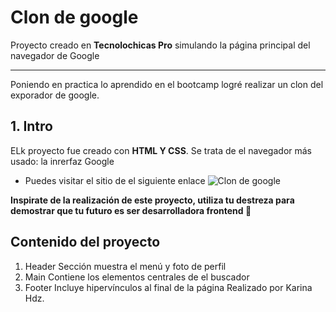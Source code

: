 # Clon de google 
Proyecto creado en **Tecnolochicas Pro** simulando la página principal del navegador de Google
******
Poniendo en practica lo aprendido en el bootcamp logré realizar un clon del exporador de google.
## 1. Intro
ELk proyecto fue creado con **HTML Y CSS**. Se trata de el navegador más usado: la inrerfaz Google
* Puedes visitar el sitio de el siguiente enlace 
![Clon de google](https://www.google.com/url?sa=i&url=https%3A%2F%2Fplatzi.com%2Fclases%2F1758-html-practico%2F24676-analisis-del-proyecto-google-clone%2F&psig=AOvVaw1E90b2g4BLtJL0PbAVlJOs&ust=1698388666082000&source=images&cd=vfe&opi=89978449&ved=0CBEQjRxqFwoTCNCV3YONk4IDFQAAAAAdAAAAABAE)

**Inspirate de la realización de este proyecto, utiliza tu destreza para demostrar que tu futuro es ser desarrolladora frontend 💪**

## Contenido del proyecto 
1. Header
Sección muestra el menú y foto de perfil
2. Main
Contiene los elementos centrales de el buscador
3. Footer
Incluye hipervínculos al final de la página
Realizado por Karina Hdz.

